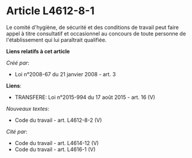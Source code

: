 # Article L4612-8-1

Le comité d'hygiène, de sécurité et des conditions de travail peut faire appel à titre consultatif et occasionnel au concours
de toute personne de l'établissement qui lui paraîtrait qualifiée.

**Liens relatifs à cet article**

_Créé par_:

  - Loi n°2008-67 du 21 janvier 2008 - art. 3

**Liens**:

  - TRANSFERE: Loi n°2015-994 du 17 août 2015 - art. 16 (V)

_Nouveaux textes_:

  - Code du travail - art. L4612-8-2 (V)

_Cité par_:

  - Code du travail - art. L4614-12 (V)
  - Code du travail - art. L4616-1 (V)
